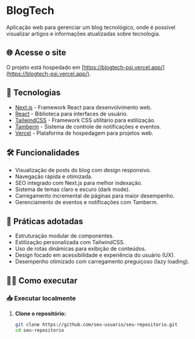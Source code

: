 # BlogTech

Aplicação web para gerenciar um blog tecnológico, onde é possível visualizar artigos e informações atualizadas sobre tecnologia.

## 🌐 Acesse o site

O projeto está hospedado em [https://blogtech-psi.vercel.app/](https://blogtech-psi.vercel.app/).

## 🚀 Tecnologias

- [Next.js](https://nextjs.org) - Framework React para desenvolvimento web.
- [React](https://reactjs.org) - Biblioteca para interfaces de usuário.
- [TailwindCSS](https://tailwindcss.com) - Framework CSS utilitário para estilização.
- [Tamberm](https://tamberm.com) - Sistema de controle de notificações e eventos.
- [Vercel](https://vercel.com) - Plataforma de hospedagem para projetos web.

## 🛠️ Funcionalidades

- Visualização de posts do blog com design responsivo.
- Navegação rápida e otimizada.
- SEO integrado com Next.js para melhor indexação.
- Sistema de temas claro e escuro (dark mode).
- Carregamento incremental de páginas para maior desempenho.
- Gerenciamento de eventos e notificações com Tamberm.

## 🎨 Práticas adotadas

- Estruturação modular de componentes.
- Estilização personalizada com TailwindCSS.
- Uso de rotas dinâmicas para exibição de conteúdos.
- Design focado em acessibilidade e experiência do usuário (UX).
- Desempenho otimizado com carregamento preguiçoso (lazy loading).

## 🏃‍♂️ Como executar

### 📥 Executar localmente

1. **Clone o repositório:**
   ```bash
   git clone https://github.com/seu-usuario/seu-repositorio.git
   cd seu-repositorio
